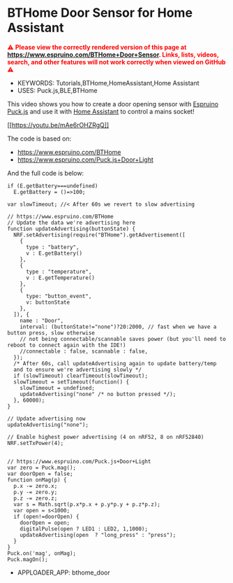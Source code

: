 <!--- Copyright (c) 2020 Gordon Williams, Pur3 Ltd. See the file LICENSE for copying permission. -->
BTHome Door Sensor for Home Assistant
=====================================

<span style="color:red">:warning: **Please view the correctly rendered version of this page at https://www.espruino.com/BTHome+Door+Sensor. Links, lists, videos, search, and other features will not work correctly when viewed on GitHub** :warning:</span>

* KEYWORDS: Tutorials,BTHome,HomeAssistant,Home Assistant
* USES: Puck.js,BLE,BTHome

This video shows you how to create a door opening sensor with [Espruino Puck.js](https://www.espruino.com/Puck.js) and use it with [Home Assistant](https://www.home-assistant.io/) to control a mains socket!

[[https://youtu.be/mAe6rOHZRgQ]]

The code is based on:

* https://www.espruino.com/BTHome
* https://www.espruino.com/Puck.js+Door+Light

And the full code is below:

```JS
if (E.getBattery===undefined)
  E.getBattery = ()=>100;

var slowTimeout; //< After 60s we revert to slow advertising

// https://www.espruino.com/BTHome
// Update the data we're advertising here
function updateAdvertising(buttonState) {
  NRF.setAdvertising(require("BTHome").getAdvertisement([
    {
      type : "battery",
      v : E.getBattery()
    },
    {
      type : "temperature",
      v : E.getTemperature()
    },
    {
      type: "button_event",
      v: buttonState
    },
  ]), {
    name : "Door",
    interval: (buttonState!="none")?20:2000, // fast when we have a button press, slow otherwise
    // not being connectable/scannable saves power (but you'll need to reboot to connect again with the IDE!)
    //connectable : false, scannable : false,
  });
  /* After 60s, call updateAdvertising again to update battery/temp
  and to ensure we're advertising slowly */
  if (slowTimeout) clearTimeout(slowTimeout);
  slowTimeout = setTimeout(function() {
    slowTimeout = undefined;
    updateAdvertising("none" /* no button pressed */);
  }, 60000);
}

// Update advertising now
updateAdvertising("none");

// Enable highest power advertising (4 on nRF52, 8 on nRF52840)
NRF.setTxPower(4);


// https://www.espruino.com/Puck.js+Door+Light
var zero = Puck.mag();
var doorOpen = false;
function onMag(p) {
  p.x -= zero.x;
  p.y -= zero.y;
  p.z -= zero.z;
  var s = Math.sqrt(p.x*p.x + p.y*p.y + p.z*p.z);
  var open = s<1000;
  if (open!=doorOpen) {
    doorOpen = open;
    digitalPulse(open ? LED1 : LED2, 1,1000);
    updateAdvertising(open  ? "long_press" : "press");
  }
}
Puck.on('mag', onMag);
Puck.magOn();
```

* APPLOADER_APP: bthome_door
